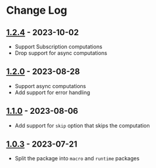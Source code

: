# Change Log

## [1.2.4] - 2023-10-02
* Support Subscription computations
* Drop support for async computations

## [1.2.0] - 2023-08-28
* Support async computations
* Add support for error handling

## [1.1.0] - 2023-08-06
* Add support for `skip` option that skips the computation

## [1.0.3] - 2023-07-21
* Split the package into `macro` and `runtime` packages

[1.2.4]: https://github.com/shakacode/use-ssr-computation.macro/compare/%40popmenu/use-ssr-computation.macro%401.2.3...%40popmenu/use-ssr-computation.macro%401.2.4
[1.2.0]: https://github.com/shakacode/use-ssr-computation.macro/pull/51/files
[1.1.0]: https://github.com/shakacode/use-ssr-computation.macro/pull/40
[1.0.3]: https://github.com/shakacode/use-ssr-computation.macro/tree/f4edc2717a19a0a332db5cc679c0d536253d19ab
